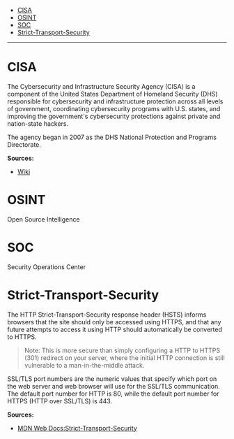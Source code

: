 - [CISA](#cisa)
- [OSINT](#osint)
- [SOC](#soc)
- [Strict-Transport-Security](#strict-transport-security)

---

# CISA

The Cybersecurity and Infrastructure Security Agency (CISA) is a component of the United States Department of Homeland Security (DHS) responsible for cybersecurity and infrastructure protection across all levels of government, coordinating cybersecurity programs with U.S. states, and improving the government's cybersecurity protections against private and nation-state hackers.

The agency began in 2007 as the DHS National Protection and Programs Directorate.

**Sources:**

- [Wiki](https://en.wikipedia.org/wiki/Cybersecurity_and_Infrastructure_Security_Agency)

# OSINT

Open Source Intelligence

# SOC

Security Operations Center

# Strict-Transport-Security

The HTTP Strict-Transport-Security response header (HSTS) informs browsers that the site should only be accessed using HTTPS, and that any future attempts to access it using HTTP should automatically be converted to HTTPS.

> Note: This is more secure than simply configuring a HTTP to HTTPS (301) redirect on your server, where the initial HTTP connection is still vulnerable to a man-in-the-middle attack.

SSL/TLS port numbers are the numeric values that specify which port on the web server and web browser will use for the SSL/TLS communication. The default port number for HTTP is 80, while the default port number for HTTPS (HTTP over SSL/TLS) is 443.

**Sources:**

- [MDN Web Docs:Strict-Transport-Security](https://developer.mozilla.org/en-US/docs/Web/HTTP/Headers/Strict-Transport-Security)

